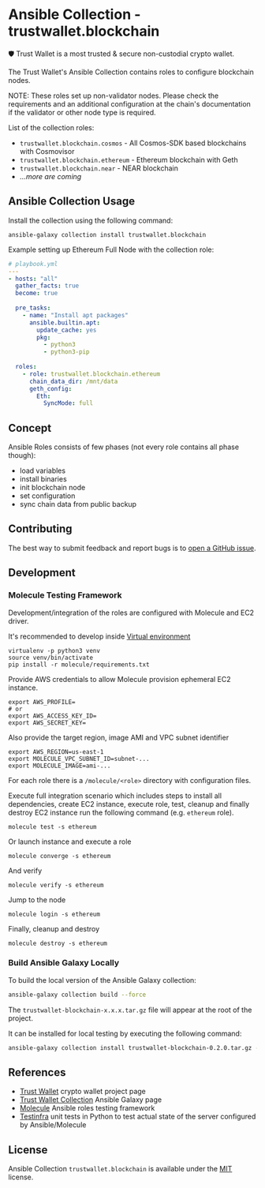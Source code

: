 # Ansible Collection - trustwallet.blockchain

:shield: Trust Wallet is a most trusted & secure non-custodial crypto wallet.

The Trust Wallet's Ansible Collection contains roles to configure blockchain nodes.

NOTE: These roles set up non-validator nodes. Please check the requirements and 
an additional configuration at the chain's documentation if the validator or other node
type is required.

List of the collection roles:

* `trustwallet.blockchain.cosmos` - All Cosmos-SDK based blockchains with Cosmovisor
* `trustwallet.blockchain.ethereum` - Ethereum blockchain with Geth
* `trustwallet.blockchain.near` - NEAR blockchain
* _...more are coming_

## Ansible Collection Usage

Install the collection using the following command:

```shell
ansible-galaxy collection install trustwallet.blockchain
```

Example setting up Ethereum Full Node with the collection role:

```yaml
# playbook.yml
---
- hosts: "all"
  gather_facts: true
  become: true
  
  pre_tasks:
    - name: "Install apt packages"
      ansible.builtin.apt:
        update_cache: yes
        pkg:
          - python3
          - python3-pip
  
  roles:
    - role: trustwallet.blockchain.ethereum
      chain_data_dir: /mnt/data
      geth_config:
        Eth:
          SyncMode: full
```

## Concept

Ansible Roles consists of few phases (not every role contains all phase though):

- load variables
- install binaries
- init blockchain node
- set configuration
- sync chain data from public backup

## Contributing

The best way to submit feedback and report bugs is to [open a GitHub issue](https://github.com/trustwallet/ansible-collection-blockchains/issues).

## Development

### Molecule Testing Framework

Development/integration of the roles are configured with Molecule and EC2 driver.

It's recommended to develop inside [Virtual environment](https://virtualenv.pypa.io/en/latest/)

```shell
virtualenv -p python3 venv
source venv/bin/activate
pip install -r molecule/requirements.txt
```

Provide AWS credentials to allow Molecule provision ephemeral EC2 instance.

```shell
export AWS_PROFILE=
# or 
export AWS_ACCESS_KEY_ID=
export AWS_SECRET_KEY=
```

Also provide the target region, image AMI and VPC subnet identifier

```shell
export AWS_REGION=us-east-1
export MOLECULE_VPC_SUBNET_ID=subnet-...
export MOLECULE_IMAGE=ami-...
```

For each role there is a `/molecule/<role>` directory with configuration files.

Execute full integration scenario which includes steps to install all dependencies, create EC2 instance, execute role, test, cleanup and finally destroy EC2 instance run the following command (e.g. `ethereum` role).

```shell
molecule test -s ethereum
```

Or launch instance and execute a role

```shell
molecule converge -s ethereum
```

And verify

```shell
molecule verify -s ethereum
```

Jump to the node

```shell
molecule login -s ethereum
```

Finally, cleanup and destroy

```shell
molecule destroy -s ethereum
```

### Build Ansible Galaxy Locally

To build the local version of the Ansible Galaxy collection:

```sh
ansible-galaxy collection build --force
```

The `trustwallet-blockchain-x.x.x.tar.gz` file will appear at the root of the project.

It can be installed for local testing by executing the following command:

```sh
ansible-galaxy collection install trustwallet-blockchain-0.2.0.tar.gz --force
```

## References

* [Trust Wallet](https://trustwallet.com) crypto wallet project page
* [Trust Wallet Collection](https://galaxy.ansible.com/trustwallet/blockchain) Ansible Galaxy page
* [Molecule](https://molecule.readthedocs.io/en/latest/index.html) Ansible roles testing framework
* [Testinfra](https://testinfra.readthedocs.io/en/latest/) unit tests in Python to test actual state of the server configured by Ansible/Molecule

## License

Ansible Collection `trustwallet.blockchain` is available under the [MIT](LICENSE) license.
